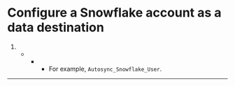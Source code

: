 # Configure a Snowflake account as a data destination

1.  -   -   -   For example, `Autosync_Snowflake_User`.
-   -   -   
